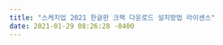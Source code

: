 ```yaml
---
title: "스케치업 2021 한글판 크랙 다운로드 설치방법 라이센스"
date: 2021-01-29 08:26:28 -0400
---
```

<div style='height:0;overflow:hidden'>
2021-01-29-10.md
스케치업 2021 한글판 크랙 다운로드 설치방법 라이센스 sketchup
검색메뉴
상세 컨텐츠
본문 제목
스케치업 2021 한글판 크랙 다운로드 설치방법 라이센스

카테고리 없음 by 스케치업 2021 한글판 크랙 다운로드 스케치업 2021 한글판 크랙 다운로드 2021. 1. 20. 20:52
본문
좋아요 - 댓글달기 0
스케치업 2021 한글판 크랙 다운로드 설치방법 라이센스 sketchup  https://blog.naver.com/alflsnono/221916726324

 
스케치업 프로 2020 크랙 설치 (Sketchup Pro 2020)

스케치업 프로 2020 크랙 (Sketchup Pro 2020) 설치 가능합니다..생각보다 어렵지 않기 때문에, 제가 드...

blog.naver.com


좋아요공감
공유하기글 요소구독하기
댓글 영역
댓글 0 개
비밀글
댓글을 입력해주세요.
댓글 남기기추가 정보
인기글
1
스케치업 2021 한글판 크랙 다운로드 설치방법 라이센스
2021.01.20 20:52

최신글
스케치업 2021 한글판 크랙 다운로드 설치방법 라이센스 sketchup
카테고리 없음

스케치업 2021 한글판 크랙 다운로드 설치방법 라이센스
카테고리 없음

페이징
 이전
1
2
다음 

TISTORY
스케치업 2021 한글판 크랙 다운로드 설치방법 라이센스 sketchup © Magazine Lab
페이스북 트위터 인스타그램 유투브 메일

</div>
